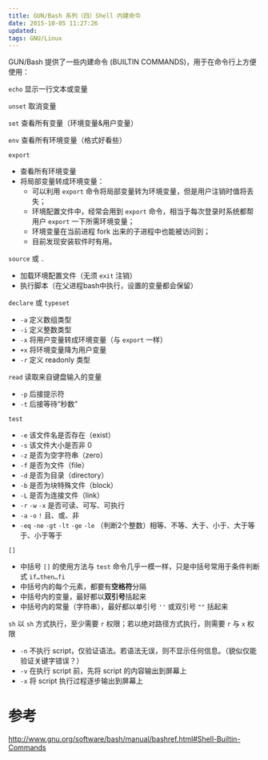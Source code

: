 ```yaml
---
title: GUN/Bash 系列（四）Shell 内建命令
date: 2015-10-05 11:27:26
updated:
tags: GNU/Linux
---
```


GUN/Bash 提供了一些内建命令 (BUILTIN COMMANDS)，用于在命令行上方便使用：

`echo` 显示一行文本或变量

`unset` 取消变量

`set` 查看所有变量（环境变量&用户变量）

`env` 查看所有环境变量（格式好看些）

`export`

* 查看所有环境变量
* 将局部变量转成环境变量：
  * 可以利用 `export` 命令将局部变量转为环境变量，但是用户注销时值将丢失；
  * 环境配置文件中，经常会用到 `export` 命令，相当于每次登录时系统都帮用户 `export` 一下所需环境变量；
  * 环境变量在当前进程 fork 出来的子进程中也能被访问到；
  * 目前发现安装软件时有用。

`source` 或 `.`

* 加载环境配置文件（无须 `exit` 注销）
* 执行脚本（在父进程bash中执行，设置的变量都会保留）



`declare` 或 `typeset`

* `-a` 定义数组类型
* `-i` 定义整数类型
* `-x` 将用户变量转成环境变量（与 `export` 一样）
* `+x` 将环境变量降为用户变量
* `-r` 定义 readonly 类型

`read` 读取来自键盘输入的变量

* `-p` 后接提示符
* `-t` 后接等待“秒数”

`test`

- `-e` 该文件名是否存在（exist）
- `-s` 该文件大小是否非 0
- `-z` 是否为空字符串（zero）
- `-f` 是否为文件（file）
- `-d` 是否为目录（directory）
- `-b` 是否为块特殊文件（block）
- `-L` 是否为连接文件（link）
- `-r` `-w` `-x` 是否可读、可写、可执行
- `-a` `-o` `!` 且、或、非
- `-eq` `-ne` `-gt` `-lt` `-ge` `-le` （判断2个整数）相等、不等、大于、小于、大于等于、小于等于

`[]`

* 中括号 `[]` 的使用方法与 `test` 命令几乎一模一样，只是中括号常用于条件判断式 `if…then…fi`
* 中括号内的每个元素，都要有**空格符**分隔
* 中括号内的变量，最好都以**双引号**括起来
* 中括号内的常量（字符串），最好都以单引号 `''` 或双引号 `""` 括起来



`sh` 以 `sh` 方式执行，至少需要 `r` 权限；若以绝对路径方式执行，则需要 `r` 与 `x` 权限

* `-n` 不执行 script，仅验证语法。若语法无误，则不显示任何信息。（貌似仅能验证关键字错误？）
* `-v` 在执行 script 前，先将 script 的内容输出到屏幕上
* `-x` 将 script 执行过程逐步输出到屏幕上

# 参考

http://www.gnu.org/software/bash/manual/bashref.html#Shell-Builtin-Commands